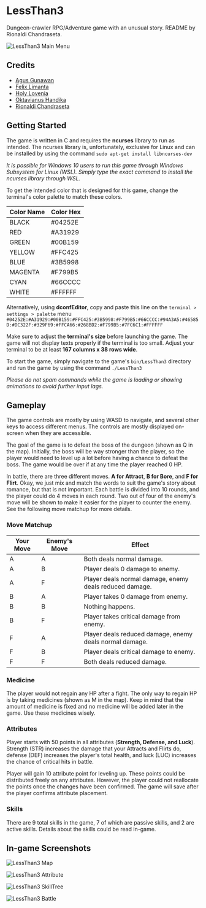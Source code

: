 # LessThan3
Dungeon-crawler RPG/Adventure game with an unusual story.
README by Rionaldi Chandraseta.

![LessThan3 Main Menu](https://raw.githubusercontent.com/rionaldichandraseta/LessThan3/master/img/LT3_1.jpeg "LessThan3 Main Menu")

## Credits
* [Agus Gunawan](https://github.com/agusgun)
* [Felix Limanta](https://github.com/felixlimanta)
* [Holy Lovenia](https://github.com/holylovenia)
* [Oktavianus Handika](https://github.com/handikao29)
* [Rionaldi Chandraseta](https://github.com/rionaldichandraseta)

## Getting Started
The game is written in C and requires the **ncurses** library to run as intended. The ncurses library is, unfortunately, exclusive for Linux and can be installed by using the command `sudo apt-get install libncurses-dev`

_It is possible for Windows 10 users to run this game through Windows Subsystem for Linux (WSL). Simply type the exact command to install the ncurses library through WSL._

To get the intended color that is designed for this game, change the terminal's color palette to match these colors.

| Color Name  | Color Hex   | 
|-------------|-------------| 
| BLACK       | #04252E     | 
| RED         | #A31929     | 
| GREEN       | #00B159     | 
| YELLOW      | #FFC425     | 
| BLUE        | #3B5998     | 
| MAGENTA     | #F799B5     | 
| CYAN        | #66CCCC     | 
| WHITE       | #FFFFFF     | 

Alternatively, using **dconfEditor**, copy and paste this line on the `terminal > settings > palette` menu `#04252E:#A31929:#00B159:#FFC425:#3B5998:#F799B5:#66CCCC:#94A3A5:#46585D:#DC322F:#329F69:#FFCA66:#268BD2:#F799B5:#7FC6C1:#FFFFFF`

Make sure to adjust the **terminal's size** before launching the game. The game will not display texts properly if the terminal is too small. Adjust your terminal to be at least **167 columns x 38 rows wide**.

To start the game, simply navigate to the game's `bin/LessThan3` directory and run the game by using the command `./LessThan3`

_Please do not spam commands while the game is loading or showing animations to avoid further input lags._

## Gameplay
The game controls are mostly by using WASD to navigate, and several other keys to access different menus. The controls are mostly displayed on-screen when they are accessible.

The goal of the game is to defeat the boss of the dungeon (shown as Q in the map). Initially, the boss will be way stronger than the player, so the player would need to level up a lot before having a chance to defeat the boss. The game would be over if at any time the player reached 0 HP.

In battle, there are three different moves. **A for Attract**, **B for Bore**, and **F for Flirt**. Okay, we just mix and match the words to suit the game's story about romance, but that is not important. Each battle is divided into 10 rounds, and the player could do 4 moves in each round. Two out of four of the enemy's move will be shown to make it easier for the player to counter the enemy. See the following move matchup for more details.

### Move Matchup
| Your Move | Enemy's Move | Effect                                                   |
|-----------|--------------|----------------------------------------------------------|
| A         | A            | Both deals normal damage.                                |
| A         | B            | Player deals 0 damage to enemy.                          |
| A         | F            | Player deals normal damage, enemy deals reduced damage.  |
| B         | A            | Player takes 0 damage from enemy.                        |
| B         | B            | Nothing happens.                                         |
| B         | F            | Player takes critical damage from enemy.                 |
| F         | A            | Player deals reduced damage, enemy deals normal damage.  |
| F         | B            | Player deals critical damage to enemy.                   |
| F         | F            | Both deals reduced damage.                               |

### Medicine
The player would not regain any HP after a fight. The only way to regain HP is by taking medicines (shown as M in the map). Keep in mind that the amount of medicine is fixed and no medicine will be added later in the game. Use these medicines wisely.

### Attributes
Player starts with 50 points in all attributes (**Strength, Defense, and Luck**). Strength (STR) increases the damage that your Attracts and Flirts do, defense (DEF) increases the player's total health, and luck (LUC) increases the chance of critical hits in battle.

Player will gain 10 attribute point for leveling up. These points could be distributed freely on any attributes. However, the player could not reallocate the points once the changes have been confirmed. The game will save after the player confirms attribute placement.

### Skills
There are 9 total skills in the game, 7 of which are passive skills, and 2 are active skills. Details about the skills could be read in-game.

## In-game Screenshots
![LessThan3 Map](https://raw.githubusercontent.com/rionaldichandraseta/LessThan3/master/img/LT3_2.jpeg "LessThan3 Map")

![LessThan3 Attribute](https://raw.githubusercontent.com/rionaldichandraseta/LessThan3/master/img/LT3_3.jpeg "LessThan3 Attribute")

![LessThan3 SkillTree](https://raw.githubusercontent.com/rionaldichandraseta/LessThan3/master/img/LT3_4.jpeg "LessThan3 SkillTree")

![LessThan3 Battle](https://raw.githubusercontent.com/rionaldichandraseta/LessThan3/master/img/LT3_5.jpeg "LessThan3 Battle")